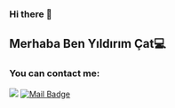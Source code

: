 ### Hi there 👋

<!--
**YildirimCat/YildirimCat** is a ✨ _special_ ✨ repository because its `README.md` (this file) appears on your GitHub profile.

Here are some ideas to get you started:

- 🔭 I’m currently working on ...
- 🌱 I’m currently learning ...
- 👯 I’m looking to collaborate on ...
- 🤔 I’m looking for help with ...
- 💬 Ask me about ...
- 📫 How to reach me: ...
- 😄 Pronouns: ...
- ⚡ Fun fact: ...
-->
## Merhaba Ben Yıldırım Çat💻

### You can contact me:
[![](https://img.shields.io/badge/linkedin-%230077B5.svg?&style=for-the-badge&logo=linkedin&logoColor=white)](https://www.linkedin.com/in/yıldırım-çat-8467aa193/)
[![Mail Badge](https://img.shields.io/badge/yldrmcat68@gmail.com-c14438?style=for-the-badge&logo=Gmail&logoColor=white&link=mailto:yldrmcat68@gmail.com)](mailto:yldrmcat68@gmail.com)
